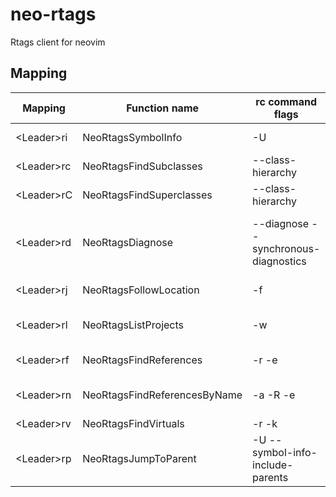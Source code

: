# neo-rtags
Rtags client for neovim

## Mapping

| Mapping | Function name | rc command flags | Description |
|-|-|-|-|
| &lt;Leader&gt;ri | NeoRtagsSymbolInfo | -U | Symbol information |
| &lt;Leader&gt;rc | NeoRtagsFindSubclasses | --class-hierarchy | Find subclasses |
| &lt;Leader&gt;rC | NeoRtagsFindSuperclasses | --class-hierarchy | Find superclasses|
| &lt;Leader&gt;rd | NeoRtagsDiagnose | --diagnose --synchronous-diagnostics | Show diagnostics results in a quickfix window |
| &lt;Leader&gt;rj | NeoRtagsFollowLocation | -f | Follow location |
| &lt;Leader&gt;rl | NeoRtagsListProjects | -w | List projects and select a project |
| &lt;Leader&gt;rf | NeoRtagsFindReferences | -r -e | Find all references |
| &lt;Leader&gt;rn | NeoRtagsFindReferencesByName | -a -R -e | Find all references by a name |
| &lt;Leader&gt;rv | NeoRtagsFindVirtuals| -r -k | Find virtuals |
| &lt;Leader&gt;rp | NeoRtagsJumpToParent | -U --symbol-info-include-parents | Jump to parent |
